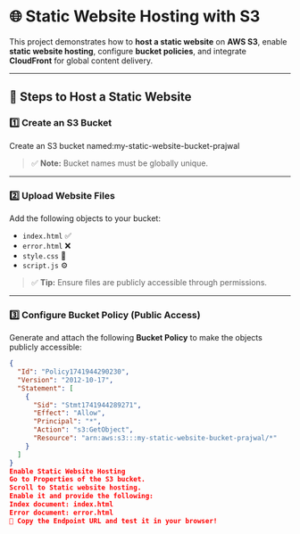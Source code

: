 # 🌐 Static Website Hosting with S3

This project demonstrates how to **host a static website** on **AWS S3**, enable **static website hosting**, configure **bucket policies**, and integrate **CloudFront** for global content delivery.

---

## 🚀 Steps to Host a Static Website

### 1️⃣ Create an S3 Bucket
Create an S3 bucket named:my-static-website-bucket-prajwal 

> ✅ **Note:** Bucket names must be globally unique.

---

### 2️⃣ Upload Website Files
Add the following objects to your bucket:

- `index.html` ✅  
- `error.html` ❌  
- `style.css` 🎨  
- `script.js` ⚙️  

> ✅ **Tip:** Ensure files are publicly accessible through permissions.

---

### 3️⃣ Configure Bucket Policy (Public Access)
Generate and attach the following **Bucket Policy** to make the objects publicly accessible:

```json
{
  "Id": "Policy1741944290230",
  "Version": "2012-10-17",
  "Statement": [
    {
      "Sid": "Stmt1741944289271",
      "Effect": "Allow",
      "Principal": "*",
      "Action": "s3:GetObject",
      "Resource": "arn:aws:s3:::my-static-website-bucket-prajwal/*"
    }
  ]
}
Enable Static Website Hosting
Go to Properties of the S3 bucket.
Scroll to Static website hosting.
Enable it and provide the following:
Index document: index.html
Error document: error.html
📎 Copy the Endpoint URL and test it in your browser!
